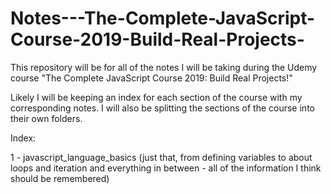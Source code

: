 # Notes---The-Complete-JavaScript-Course-2019-Build-Real-Projects-
This repository will be for all of the notes I will be taking during the Udemy course "The Complete JavaScript Course 2019: Build Real Projects!"

Likely I will be keeping an index for each section of the course with my corresponding notes. I will also be splitting the sections of the course into their own folders.

Index:

1 - javascript_language_basics (just that, from defining variables to about loops and iteration and everything in between - all of the information I think should be remembered)
